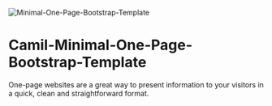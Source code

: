 ![Minimal-One-Page-Bootstrap-Template](https://user-images.githubusercontent.com/82109268/148491805-2d928433-8713-4e16-8ec1-bdd1813f577a.jpg)
# Camil-Minimal-One-Page-Bootstrap-Template

One-page websites are a great way to present information to your visitors in a quick, clean and straightforward format.
